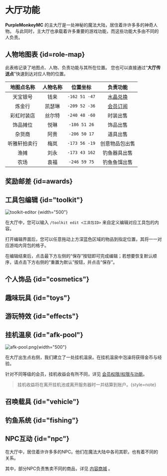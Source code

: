 # 大厅功能

**PurpleMonkeyMC** 的主大厅是一处神秘的魔法大陆，居住着许许多多的神奇人物。
与此同时，主大厅也承载着许多重要的游戏功能，而这些功能大多由不同的人负责。

## 人物地图表 {id=role-map}

此表格记录了地图点、人物、负责功能与其所在位置。
您也可以直接通过“**大厅传送点**”快速到达对应人物的位置。

| 地图点名称  | 人物名称 |     位置坐标      |           负责功能            |
|:------:|:----:|:-------------:|:-------------------------:|
|  天宝银号  |  钱来  | `-162 51 -47` | [水晶兑换](recharge.md#howto) |
|  炼金行   | 凯瑟琳  | `-209 52 -36` |  [会员订阅](ranks.md#howto)   |
| 彩虹时装店  | 丝尔特  | `-240 48 -60` |           时装出售            | 
|  饰品摊位  |  悦琳  | `-186 51 26`  |           饰品出售            |
|  杂货商   |  阿贵  | `-206 50 17`  |           道具出售            |
| 听雅轩拍卖行 |  梅岚  | `-173 56 -19` |          创意物品包出售          |
|   渔摊   |  刘永  | `-173 43 162` |          钓鱼器具出售           |
|   农场   |  袁福  | `-246 59 75`  |          钓鱼鱼饵出售           |

## 奖励邮差 {id=awards}

## 工具包编辑 {id="toolkit"}
![toolkit-editor](toolkit-editor.jpg) {width="500"}

在大厅中，您可以输入 `/toolkit edit <工具包ID>` 来自定义编辑对应工具包的内容。

打开编辑界面后，您可以任意拖动上方深蓝色区域的物品到指定位置，其将一一对应游戏内背包的格子。

在编辑结束后，点击最下方左侧的“保存”按钮即可完成编辑；若想要恢复默认顺序，请点击下方右侧的“重置为默认”按钮，并点击“保存”。

## 个人饰品 {id="cosmetics"}

## 趣味玩具 {id="toys"}

## 游玩特效 {id="effects"}

## 挂机温泉 {id="afk-pool"}
![afk-pool.png](afk-pool.png){width="500"}

在大厅出生点右侧，我们建立了一处挂机温泉。在挂机温泉中泡澡将获得金币与经验。

针对不同等级的会员，挂机收益会有所不同，详见 [会员权限/权限与功能](ranks.md)。

> 挂机收益将在离开挂机池或离开服务器时一并结算到账户。{style=note}

## 召唤载具 {id="vehicle"}

## 钓鱼系统 {id="fishing"}

## NPC互动 {id="npc"}

在大厅中，居住着许许多多的NPC。他们在魔法大陆中各司其职，也有着不同的关系。

其中，部分NPC负责售卖不同的商品，详见 [内容商城](store.md) 。